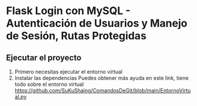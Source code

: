 # Flask Login con MySQL - Autenticación de Usuarios y Manejo de Sesión, Rutas Protegidas

## Ejecutar el proyecto
1) Primero necesitas ejecutar el entorno virtual
2) Instalar las dependencias
Puedes obtener más ayuda en este link, tiene todo sobre el entorno virtual
https://github.com/SuKuShaing/ComandosDeGit/blob/main/EntornoVirtual.py